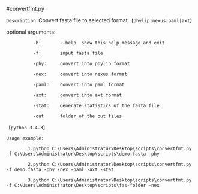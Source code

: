 #convertfmt.py

`Description:`Convert fasta file to selected format `【phylip|nexus|paml|axt】`

optional arguments:

              -h:       --help  show this help message and exit
              
              -f:       input fasta file
              
              -phy:     convert into phylip format
              
              -nex:     convert into nexus format
              
              -paml:    convert into paml format
              
              -axt:     convert into axt format
              
              -stat:    generate statistics of the fasta file
              
              -out      folder of the out files

`【python 3.4.3】`

`Usage example:`

            1.python C:\Users\Administrator\Desktop\scripts\convertfmt.py -f C:\Users\Administrator\Desktop\scripts\demo.fasta -phy
            
            2.python C:\Users\Administrator\Desktop\scripts\convertfmt.py -f demo.fasta -phy -nex -paml -axt -stat
            
            3.python C:\Users\Administrator\Desktop\scripts\convertfmt.py -f C:\Users\Administrator\Desktop\scripts\fas-folder -nex
